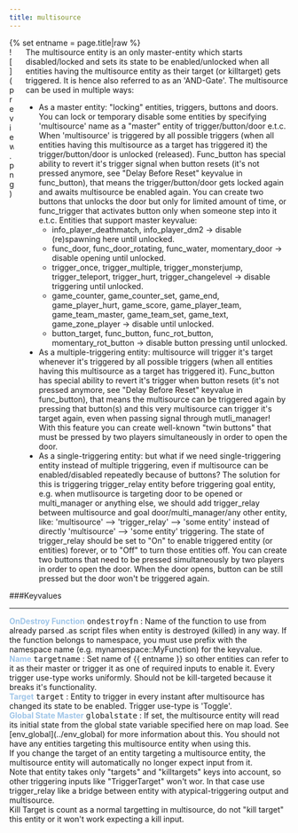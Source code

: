 ```yaml
---
title: multisource
---
```

<div>{% set entname = page.title|raw %}</div>
<div class="container previewimg">
<div class="columns">
<div class="imagepadding column col-auto" markdown="1">![](preview.png)</div>
<div class="column entityentry" markdown="1">The multisource entity is an only master-entity which starts disabled/locked and sets its state to be enabled/unlocked when all entities having the multisource entity as their target (or killtarget) gets triggered. It is hence also referred to as an 'AND-Gate'. The multisource can be used in multiple ways:<ul><li>As a master entity: "locking" entities, triggers, buttons and doors. You can lock or temporary disable some entities by specifying 'multisource' name as a "master" entity of trigger/button/door e.t.c. When 'multisource' is triggered by all possible triggers (when all entities having this multisource as a target has triggered it) the trigger/button/door is unlocked (released). Func_button has special ability to revert it's trigger signal when button resets (it's not pressed anymore, see "Delay Before Reset" keyvalue in func_button), that means the trigger/button/door gets locked again and awaits multisource be enabled again. You can create two buttons that unlocks the door but only for limited amount of time, or func_trigger that activates button only when someone step into it e.t.c. Entities that support master keyvalue:<ul><li>info_player_deathmatch, info_player_dm2 -> disable (re)spawning here until unlocked.</li><li>func_door, func_door_rotating, func_water, momentary_door -> disable opening until unlocked.</li><li>trigger_once, trigger_multiple, trigger_monsterjump, trigger_teleport, trigger_hurt, trigger_changelevel -> disable triggering until unlocked.</li><li>game_counter, game_counter_set, game_end, game_player_hurt, game_score, game_player_team, game_team_master, game_team_set, game_text, game_zone_player -> disable until unlocked.</li><li>button_target, func_button, func_rot_button, momentary_rot_button -> disable button pressing until unlocked.</li></ul></li><li>As a multiple-triggering entity: multisource will trigger it's target whenever it's triggered by all possible triggers (when all entities having this multisource as a target has triggered it). Func_button has special ability to revert it's trigger when button resets (it's not pressed anymore, see "Delay Before Reset" keyvalue in func_button), that means the multisource can be triggered again by pressing that button(s) and this very multisource can trigger it's target again, even when passing signal through mutli_manager! With this feature you can create well-known "twin buttons" that must be pressed by two players simultaneously in order to open the door.</li><li>As a single-triggering entity: but what if we need single-triggering entity instead of multiple triggering, even if multisource can be enabled/disabled repeatedly because of buttons? The solution for this is triggering trigger_relay entity before triggering goal entity, e.g. when mutlisource is targeting door to be opened or multi_manager or anything else, we should add trigger_relay between multisource and goal door/multi_manager/any other entity, like: 'multisource' --> 'trigger_relay' --> 'some entity' instead of directly 'multisource' --> 'some entity' triggering. The state of trigger_relay should be set to "On" to enable triggered entity (or entities) forever, or to "Off" to turn those entities off. You can create two buttons that need to be pressed simultaneously by two players in order to open the door. When the door opens, button can be still pressed but the door won't be triggered again.</li></ul></div>
</div>
</div>
###Keyvalues
<hr>
<div class="entityentry" markdown="1">
<span style="color:#9fc5e8;"><b>OnDestroy Function</b></span> <kbd  class="tooltip" data-tooltip="string">ondestroyfn</kbd> :
Name of the function to use from already parsed .as script files when entity is destroyed (killed) in any way. If the function belongs to namespace, you must use prefix with the namespace name (e.g. mynamespace::MyFunction) for the keyvalue.
</div>
<div class="entityentry" markdown="1">
<span style="color:#9fc5e8;"><b>Name</b></span> <kbd  class="tooltip" data-tooltip="target_source">targetname</kbd> :
Set name of {{ entname }} so other entities can refer to it as their master or trigger it as one of required inputs to enable it. Every trigger use-type works uniformly. Should not be kill-targeted because it breaks it's functionality.
</div>
<div class="entityentry" markdown="1">
<span style="color:#9fc5e8;"><b>Target</b></span> <kbd  class="tooltip" data-tooltip="target_destination">target</kbd> :
Entity to trigger in every instant after multisource has changed its state to be enabled. Trigger use-type is 'Toggle'.
</div>
<div class="entityentry" markdown="1">
<span style="color:#9fc5e8;"><b>Global State Master</b></span> <kbd  class="tooltip" data-tooltip="string">globalstate</kbd> :
If set, the multisource entity will read its initial state from the global state variable specified here on map load. See [env_global](../env_global) for more information about this. You should not have any entities targeting this multisource entity when using this.
</div>
<div class="notices blue">If you change the target of an entity targeting a multisource entity, the multisource entity will automatically no longer expect input from it.</div>
<div class="notices blue">Note that entity takes only "targets" and "killtargets" keys into account, so other triggering inputs like "TriggerTarget" won't wor. In that case use trigger_relay like a bridge between entity with atypical-triggering output and multisource.</div>
<div class="notices red">Kill Target is count as a normal targetting in multisource, do not "kill target" this entity or it won't work expecting a kill input.</div>

